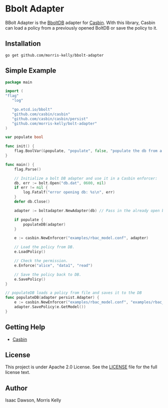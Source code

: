 # Bbolt Adapter

BBolt Adapter is the [BboltDB](https://github.com/etcd-io/bbolt) adapter for [Casbin](https://github.com/casbin/casbin). With this library, Casbin can load a policy from a previously opened BoltDB or save the policy to it.

## Installation

    go get github.com/morris-kelly/bbolt-adapter

## Simple Example

```go
package main

import (
"flag"
   "log"

   "go.etcd.io/bbolt"
   "github.com/casbin/casbin"
   "github.com/casbin/casbin/persist"
   "github.com/morris-kelly/bolt-adapter"
)

var populate bool

func init() {
    flag.BoolVar(&populate, "populate", false, "populate the db from a file first")
}

func main() {
    flag.Parse()

    // Initialize a bolt DB adapter and use it in a Casbin enforcer:
    db, err := bolt.Open("db.dat", 0600, nil)
    if err != nil {
        log.Fatalf("error opening db: %s\n", err)
    }
    defer db.Close()

    adapter := boltadapter.NewAdapter(db) // Pass in the already open bolt DB.

    if populate {
        populateDB(adapter)
    }

    e := casbin.NewEnforcer("examples/rbac_model.conf", adapter)

    // Load the policy from DB.
    e.LoadPolicy()

    // Check the permission.
    e.Enforce("alice", "data1", "read")

    // Save the policy back to DB.
    e.SavePolicy()
}

// populateDB loads a policy from file and saves it to the DB
func populateDB(adapter persist.Adapter) {
    e := casbin.NewEnforcer("examples/rbac_model.conf", "examples/rbac_policy.csv")
    adapter.SavePolicy(e.GetModel())
}
```

## Getting Help

- [Casbin](https://github.com/casbin/casbin)

## License

This project is under Apache 2.0 License. See the [LICENSE](LICENSE) file for the full license text.

## Author

Isaac Dawson, Morris Kelly

